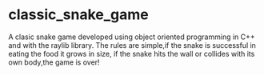 # classic_snake_game
A clasic snake game developed using object oriented programming in C++ and with the raylib library.
The rules are simple,if the snake is successful in eating the food it grows in size, if the snake hits the wall or collides with its own body,the game is over!
